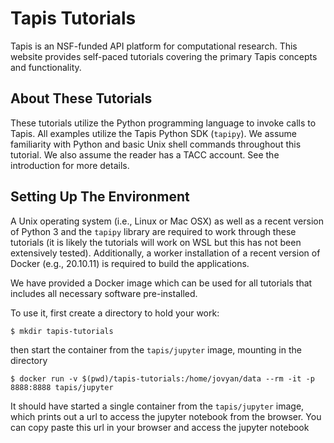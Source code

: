 # Tapis Tutorials

Tapis is an NSF-funded API platform for computational research. This
website provides self-paced tutorials covering the primary Tapis concepts
and functionality. 

## About These Tutorials
These tutorials utilize the Python programming language to invoke calls to Tapis. All 
examples utilize the Tapis Python SDK (`tapipy`).  We assume familiarity with Python and basic Unix shell 
commands throughout this tutorial. We also assume the reader has a TACC account. See the 
introduction for more details.

## Setting Up The Environment
A Unix operating system (i.e., Linux or Mac OSX) as well as a recent version of Python 3 
and the `tapipy` library are required to work through these tutorials (it is likely the
tutorials will work on WSL but this has not been extensively tested). Additionally, a 
worker installation of a recent version of Docker (e.g., 20.10.11) is required to build
the applications.

We have provided a Docker image which can be used for all tutorials that includes all 
necessary software pre-installed.

To use it, first create a directory to hold your work:

```
$ mkdir tapis-tutorials
```

then start the container from the `tapis/jupyter` image, mounting in the directory

```
$ docker run -v $(pwd)/tapis-tutorials:/home/jovyan/data --rm -it -p 8888:8888 tapis/jupyter
```

It should have started a single container from the `tapis/jupyter` image, which prints out a url to access the jupyter notebook from the browser.
You can copy paste this url in your browser and access the jupyter notebook